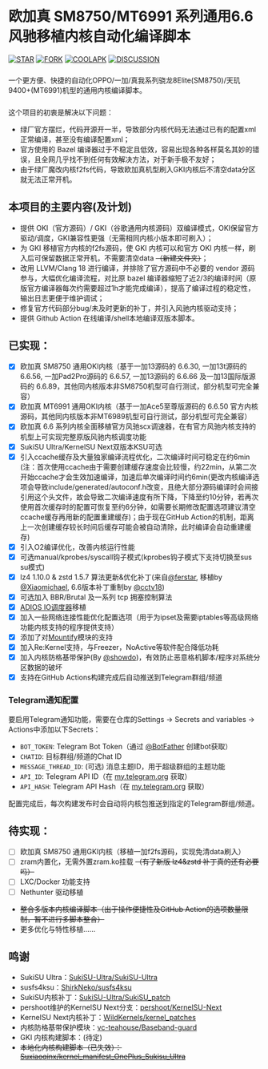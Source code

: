 # 欧加真 SM8750/MT6991 系列通用6.6风驰移植内核自动化编译脚本
[![STAR](https://img.shields.io/github/stars/cctv18/oppo_oplus_realme_sm8750?style=flat&logo=github)](https://github.com/cctv18/oppo_oplus_realme_sm8750/stargazers)
[![FORK](https://img.shields.io/github/forks/cctv18/oppo_oplus_realme_sm8750?style=flat&logo=greasyfork&color=%2394E61A)](https://github.com/cctv18/oppo_oplus_realme_sm8750/forks)
[![COOLAPK](https://img.shields.io/badge/cctv18_2-cctv18_2?style=flat&logo=android&logoColor=FF4500&label=%E9%85%B7%E5%AE%89&color=FF4500)](http://www.coolapk.com/u/22650293)
[![DISCUSSION](https://img.shields.io/badge/%E8%AE%A8%E8%AE%BA%E5%8C%BA-discussions?logo=livechat&logoColor=FFBBFF&color=3399ff)](https://github.com/cctv18/oppo_oplus_realme_sm8750/discussions)
##### 
一个更方便、快捷的自动化OPPO/一加/真我系列骁龙8Elite(SM8750)/天玑9400+(MT6991)机型的通用内核编译脚本。
##### 
这个项目的初衷是解决以下问题：
- 绿厂官方摆烂，代码开源开一半，导致部分内核代码无法通过已有的配置xml正常编译，甚至没有编译配置xml；
- 官方使用的 Bazel 编译器过于不稳定且低效，容易出现各种各样莫名其妙的错误，且全网几乎找不到任何有效解决方法，对于新手极不友好；
- 由于绿厂魔改内核f2fs代码，导致欧加真机型刷入GKI内核后不清空data分区就无法正常开机。
## 本项目的主要内容(及计划)
- 提供 OKI（官方源码）/ GKI（谷歌通用内核源码）双编译模式，OKI保留官方驱动/调度，GKI兼容性更强（无需相同内核小版本即可刷入）；
- 为 GKI 移植官方内核的f2fs源码，使 GKI 内核可以和官方 OKI 内核一样，刷入后可保留数据正常开机，不需要清空data ~~（新建文件夹）~~；
- 改用 LLVM/Clang 18 进行编译，并排除了官方源码中不必要的 vendor 源码参与，大幅优化编译流程，对比原 bazel 编译器缩短了近2/3的编译时间（原版官方编译器每次约需要超过1h才能完成编译），提高了编译过程的稳定性，输出日志更便于维护调试；
- 修复官方代码部分bug/未及时更新的补丁，并引入风驰内核驱动支持；
- 提供 Github Action 在线编译/shell本地编译双版本脚本。
## 已实现：
- [x] 欧加真 SM8750 通用OKI内核（基于一加13源码的 6.6.30, 一加13t源码的 6.6.56, 一加Pad2Pro源码的 6.6.57, 一加13源码的 6.6.66 及一加13国际版源码的 6.6.89，其他同内核版本非SM8750机型可自行测试，部分机型可完全兼容）
- [x] 欧加真 MT6991 通用OKI内核（基于一加Ace5至尊版源码的 6.6.50 官方内核源码，其他同内核版本非MT6989机型可自行测试，部分机型可完全兼容）
- [x] 欧加真 6.6 系列内核全面移植官方风驰scx调速器，在有官方风驰内核支持的机型上可实现完整原版风驰内核调度功能
- [x] SukiSU Ultra/KernelSU Next双版本KSU可选
- [x] 引入ccache缓存及大量独家编译流程优化，二次编译时间可稳定在约6min (注：首次使用ccache由于需要创建缓存速度会比较慢，约22min，从第二次开始ccache才会生效加速编译，加速后单次编译时间约6min(更改内核编译选项会导致include/generated/autoconf.h改变，且绝大部分源码编译时会间接引用这个头文件，故会导致二次编译速度有所下降，下降至约10分钟，若再次使用首次缓存时的配置可恢复至约6分钟，如需要长期修改配置选项建议清空ccache缓存再用新的配置重建缓存)；由于现在GitHub Action的机制，距离上一次创建缓存较长时间后缓存可能会被自动清除，此时编译会自动重建缓存)
- [x] 引入O2编译优化，改善内核运行性能
- [x] 可选manual/kprobes/syscall钩子模式(kprobes钩子模式下支持切换至sus su模式)
- [x] lz4 1.10.0 & zstd 1.5.7 算法更新&优化补丁(来自[@ferstar](https://github.com/ferstar), 移植by [@Xiaomichael](https://github.com/Xiaomichael), 6.6版本补丁重制by [@cctv18](https://github.com/cctv18))
- [x] 可选加入 BBR/Brutal 及一系列 tcp 拥塞控制算法
- [x] [ADIOS IO调度器](https://github.com/firelzrd/adios)移植
- [x] 加入一些网络连接性能优化配置选项（用于为ipset及需要iptables等高级网络功能内核支持的程序提供支持）
- [x] 添加了对[Mountify](https://github.com/backslashxx/mountify)模块的支持
- [x] 加入Re:Kernel支持，与Freezer，NoActive等软件配合降低功耗
- [x] 加入内核防格基带保护(By [@showdo](https://github.com/showdo))，有效防止恶意格机脚本/程序对系统分区数据的破坏
- [x] 支持在GitHub Actions构建完成后自动推送到Telegram群组/频道

### Telegram通知配置
要启用Telegram通知功能，需要在仓库的Settings -> Secrets and variables -> Actions中添加以下Secrets：
- `BOT_TOKEN`: Telegram Bot Token（通过 [@BotFather](https://t.me/BotFather) 创建bot获取）
- `CHATID`: 目标群组/频道的Chat ID
- `MESSAGE_THREAD_ID`: (可选) 消息主题ID，用于超级群组的主题功能
- `API_ID`: Telegram API ID（在 [my.telegram.org](https://my.telegram.org) 获取）
- `API_HASH`: Telegram API Hash（在 [my.telegram.org](https://my.telegram.org) 获取）

配置完成后，每次构建发布时会自动将内核包推送到指定的Telegram群组/频道。
## 待实现：
- [ ] 欧加真 SM8750 通用GKI内核（移植一加f2fs源码，实现免清data刷入）
- [ ] zram内置化，无需外置zram.ko挂载 ~~（有了新版 lz4&zstd 补丁真的还有必要吗）~~
- [ ] LXC/Docker 功能支持
- [ ] Nethunter 驱动移植
- ~~整合多版本内核编译脚本（出于操作便捷性及GitHub Action的选项数量限制，暂不进行多脚本整合）~~
- 更多优化与特性移植……
##### 
##### 
##### 
## 鸣谢
- SukiSU Ultra：[SukiSU-Ultra/SukiSU-Ultra](https://github.com/SukiSU-Ultra/SukiSU-Ultra)
- susfs4ksu：[ShirkNeko/susfs4ksu](https://github.com/ShirkNeko/susfs4ksu)
- SukiSU内核补丁：[SukiSU-Ultra/SukiSU_patch](https://github.com/SukiSU-Ultra/SukiSU_patch)
- pershoot维护的KernelSU Next分支：[pershoot/KernelSU-Next](https://github.com/pershoot/KernelSU-Next)
- KernelSU Next内核补丁：[WildKernels/kernel_patches](https://github.com/WildKernels/kernel_patches)
- 内核防格基带保护模块：[vc-teahouse/Baseband-guard](https://github.com/vc-teahouse/Baseband-guard)
- GKI 内核构建脚本：(待定)
- ~~本地化内核构建脚本（已失效）：[Suxiaoqinx/kernel_manifest_OnePlus_Sukisu_Ultra](https://github.com/Suxiaoqinx/kernel_manifest_OnePlus_Sukisu_Ultra)~~
